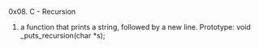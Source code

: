 0x08. C - Recursion

1. a function that prints a string, followed by a new line.
Prototype: void _puts_recursion(char *s);